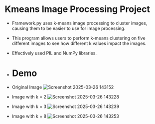 # Kmeans Image Processing Project
- Framework.py uses k-means image processing to cluster images, causing them to be easier to use for image processing.
- This program allows users to perform k-means clustering on five different images to see how different k values impact the images.
- Effectively used PIL and NumPy libraries.

- # Demo
- Original Image
![Screenshot 2025-03-26 143152](https://github.com/user-attachments/assets/14c7a797-9bc6-42f3-8422-1ced9e9dd7cd)

- Image with k = 2
![Screenshot 2025-03-26 143228](https://github.com/user-attachments/assets/014203d6-2524-4968-8d7c-a4637fce4f8e)

- Image with k = 3
![Screenshot 2025-03-26 143239](https://github.com/user-attachments/assets/a251e560-ecd6-484a-bc4b-a62ecf8e6403)

- Image with k = 8
![Screenshot 2025-03-26 143253](https://github.com/user-attachments/assets/6677535e-8eec-45eb-9c6f-515a42ac496b)




